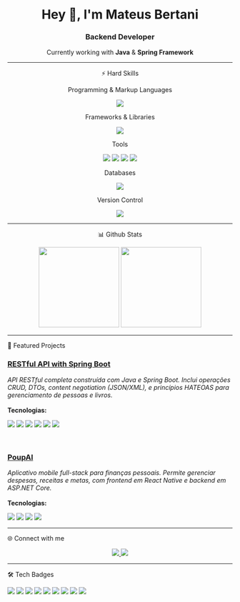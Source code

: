 <h1 align="center">Hey 👋, I'm Mateus Bertani</h1>
<h3 align="center">Backend Developer</h3>

<p align="center">
  Currently working with <strong>Java</strong> & <strong>Spring Framework</strong><br>
</p>

---

<p align="center">
 ⚡ Hard Skills
</p>


<p align="center">
 Programming & Markup Languages  
</p>


<p align="center">
  <img src="https://skillicons.dev/icons?i=java,cs,nodejs,js,ts,html,css" />
</p>


<p align="center">
 Frameworks & Libraries  
</p>

<p align="center">
  <img src="https://skillicons.dev/icons?i=spring,dotnet,react,docker" />
</p>


<p align="center">
 Tools  
</p>


<p align="center">
  <img src="https://img.shields.io/badge/Swagger-85EA2D?style=for-the-badge&logo=swagger&logoColor=black"/>
  <img src="https://img.shields.io/badge/Postman-FF6C37?style=for-the-badge&logo=postman&logoColor=white"/>
  <img src="https://img.shields.io/badge/Figma-F24E1E?style=for-the-badge&logo=figma&logoColor=white"/>
  <img src="https://img.shields.io/badge/Trello-0052CC?style=for-the-badge&logo=trello&logoColor=white"/>
</p>


<p align="center">
 Databases  
</p>

<p align="center">
  <img src="https://skillicons.dev/icons?i=mongodb,postgres,mysql" />
</p>


<p align="center">
 Version Control  
</p>


<p align="center">
  <img src="https://skillicons.dev/icons?i=git,github,gitlab" />
</p>


---


<p align="center">
 📊 Github Stats  
</p>


<p align="center">
  <img height="180em" src="https://github-readme-stats.vercel.app/api?username=bertanj&show_icons=true&theme=radical&include_all_commits=true&count_private=true"/>
  <img height="180em" src="https://github-readme-stats.vercel.app/api/top-langs/?username=bertanj&layout=compact&langs_count=7&theme=radical"/>
</p>


---


 🚀 Featured Projects  
<p align="center">
  <a href="https://github.com/bertanj/rest-with-SpringBoot-and-Java" target="_blank">
    <h3><strong>RESTful API with Spring Boot</strong></h3>
  </a>
  <em>API RESTful completa construída com Java e Spring Boot. Inclui operações CRUD, DTOs, content negotiation (JSON/XML), e princípios HATEOAS para gerenciamento de pessoas e livros.</em>
  <br><br>
  <strong>Tecnologias:</strong><br>
  <p>
    <img src="https://img.shields.io/badge/Java-ED8B00?style=for-the-badge&logo=openjdk&logoColor=white"/>
    <img src="https://img.shields.io/badge/Spring-6DB33F?style=for-the-badge&logo=spring&logoColor=white"/>
    <img src="https://img.shields.io/badge/MySQL-4479A1?style=for-the-badge&logo=mysql&logoColor=white"/>
    <img src="https://img.shields.io/badge/Docker-2496ED?style=for-the-badge&logo=docker&logoColor=white"/>
    <img src="https://img.shields.io/badge/Kubernetes-326CE5?style=for-the-badge&logo=kubernetes&logoColor=white"/>
    <img src="https://img.shields.io/badge/Mockito-4E87E0?style=for-the-badge&logo=mockito&logoColor=white"/>
  </p>
</p>

<br>

<p align="center">
  <a href="https://github.com/bertanj/PoupAI" target="_blank">
    <h3><strong>PoupAI</strong></h3>
  </a>
  <em>Aplicativo mobile full-stack para finanças pessoais. Permite gerenciar despesas, receitas e metas, com frontend em React Native e backend em ASP.NET Core.</em>
  <br><br>
  <strong>Tecnologias:</strong><br>
  <p>
    <img src="https://img.shields.io/badge/C%23-239120?style=for-the-badge&logo=c-sharp&logoColor=white"/>
    <img src="https://img.shields.io/badge/.NET-512BD4?style=for-the-badge&logo=dotnet&logoColor=white"/>
    <img src="https://img.shields.io/badge/React-61DAFB?style=for-the-badge&logo=react&logoColor=black"/>
    <img src="https://img.shields.io/badge/Postgres-316192?style=for-the-badge&logo=postgresql&logoColor=white"/>
  </p>
</p>

---


<p >
 🌐 Connect with me  
</p>


<p align="center">
  <a href="https://www.linkedin.com/in/mateusbertani" target="_blank">
    <img src="https://img.shields.io/badge/LinkedIn-0A66C2?style=for-the-badge&logo=linkedin&logoColor=white"/>
  </a>
  <a href="https://github.com/bertanj" target="_blank">
    <img src="https://img.shields.io/badge/GitHub-181717?style=for-the-badge&logo=github&logoColor=white"/>
  </a>
</p>


---


🛠️ Tech Badges  

<p>
  <img src="https://img.shields.io/badge/Java-ED8B00?style=for-the-badge&logo=openjdk&logoColor=white"/>
  <img src="https://img.shields.io/badge/C%23-239120?style=for-the-badge&logo=c-sharp&logoColor=white"/>
  <img src="https://img.shields.io/badge/Spring-6DB33F?style=for-the-badge&logo=spring&logoColor=white"/>
  <img src="https://img.shields.io/badge/.NET-512BD4?style=for-the-badge&logo=dotnet&logoColor=white"/>
  <img src="https://img.shields.io/badge/Node.js-339933?style=for-the-badge&logo=nodedotjs&logoColor=white"/>
  <img src="https://img.shields.io/badge/Docker-2496ED?style=for-the-badge&logo=docker&logoColor=white"/>
  <img src="https://img.shields.io/badge/Postgres-316192?style=for-the-badge&logo=postgresql&logoColor=white"/>
  <img src="https://img.shields.io/badge/MongoDB-47A248?style=for-the-badge&logo=mongodb&logoColor=white"/>
  <img src="https://img.shields.io/badge/MySQL-4479A1?style=for-the-badge&logo=mysql&logoColor=white"/>
</p>
